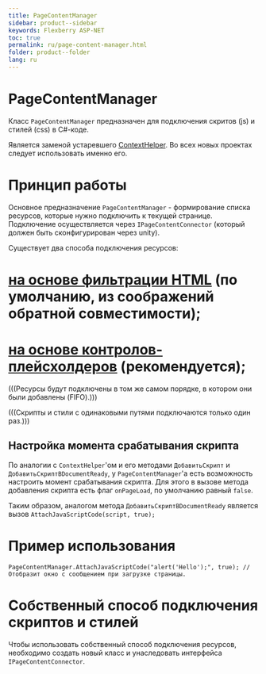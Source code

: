 ```yaml
---
title: PageContentManager
sidebar: product--sidebar
keywords: Flexberry ASP-NET
toc: true
permalink: ru/page-content-manager.html
folder: product--folder
lang: ru
---
```


# PageContentManager
Класс `PageContentManager` предназначен для подключения скритов (js) и стилей (css) в C#-коде.

Является заменой устаревшего [ContextHelper](context-helper.html). Во всех новых проектах следует использовать именно его.

# Принцип работы
Основное предназначение `PageContentManager` - формирование списка ресурсов, которые нужно подключить к текущей странице. Подключение осуществляется через `IPageContentConnector` (который должен быть сконфигурирован через unity). 

Существует два способа подключения ресурсов:
# [на основе фильтрации HTML](filter-page-content-connector.html) (по умолчанию, из соображений обратной совместимости);
# [на основе контролов-плейсхолдеров](placeholder-page-content-connector.html) (рекомендуется);

(((<msg type=note>Ресурсы будут подключены в том же самом порядке, в котором они были добавлены (FIFO).</msg>)))

(((<msg type=note>Скрипты и стили с одинаковыми путями подключаются только один раз.</msg>)))

## Настройка момента срабатывания скрипта
По аналогии с `ContextHelper`'ом и его методами `ДобавитьСкрипт` и `ДобавитьСкриптВDocumentReady`, у `PageContentManager`'а есть возможность настроить момент срабатывания скрипта. Для этого в вызове метода добавления скрипта есть флаг `onPageLoad`, по умолчанию равный `false`.

Таким образом, аналогом метода `ДобавитьСкриптВDocumentReady` является вызов `AttachJavaScriptCode(script, true);`

# Пример использования
```
PageContentManager.AttachJavaScriptCode("alert('Hello');", true); // Отобразит окно с сообщением при загрузке страницы.
```

# Собственный способ подключения скриптов и стилей
Чтобы использовать собственный способ подключения ресурсов, необходимо создать новый класс и унаследовать интерфейса `IPageContentConnector`.

